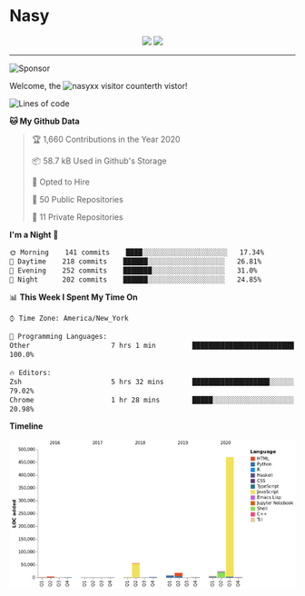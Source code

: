 # Nasy

<p align="center">
<img height="200" src="https://github-readme-stats.vercel.app/api?username=nasyxx&count_private=true&show_icons=true&theme=dracula&include_all_commits=true"/>
<img height="200" src="https://github-readme-stats.vercel.app/api/top-langs/?username=nasyxx&theme=dracula&hide=html,jupyter+notebook&count_private=true&show_icons=true"/>
</p>
  
----------------

![Sponsor](https://img.shields.io/static/v1.svg?label=Sponsor&message=%E2%9D%A4&logo=GitHub&style=flat&color=pink)
 
Welcome, the ![nasyxx visitor counter](https://count.getloli.com/get/@nasyxx?theme=rule34)th vistor!
 
<!--START_SECTION:waka-->
![Lines of code](https://img.shields.io/badge/From%20Hello%20World%20I%27ve%20Written-6.8%20million%20lines%20of%20code-blue)

**🐱 My Github Data** 

> 🏆 1,660 Contributions in the Year 2020
 > 
> 📦 58.7 kB Used in Github's Storage 
 > 
> 💼 Opted to Hire
 > 
> 📜 50 Public Repositories
 > 
> 🔑 11 Private Repositories 

**I'm a Night 🦉** 

```text
🌞 Morning    141 commits    ████░░░░░░░░░░░░░░░░░░░░░   17.34% 
🌆 Daytime    218 commits    ██████░░░░░░░░░░░░░░░░░░░   26.81% 
🌃 Evening    252 commits    ███████░░░░░░░░░░░░░░░░░░   31.0% 
🌙 Night      202 commits    ██████░░░░░░░░░░░░░░░░░░░   24.85%

```


📊 **This Week I Spent My Time On** 

```text
⌚︎ Time Zone: America/New_York

💬 Programming Languages: 
Other                    7 hrs 1 min         █████████████████████████   100.0%

🔥 Editors: 
Zsh                      5 hrs 32 mins       ███████████████████░░░░░░   79.02% 
Chrome                   1 hr 28 mins        █████░░░░░░░░░░░░░░░░░░░░   20.98%

```

**Timeline**

![Chart not found](https://github.com/nasyxx/nasyxx/blob/master/charts/bar_graph.png) 


<!--END_SECTION:waka-->

<!-- ![visitors](https://visitor-badge.laobi.icu/badge?page_id=nasyxx.nasyxx) -->
